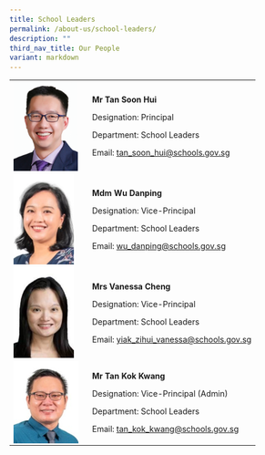 ```yaml
---
title: School Leaders
permalink: /about-us/school-leaders/
description: ""
third_nav_title: Our People
variant: markdown
---
```

<table><tbody><tr><td rowspan="1" colspan="1"><div class="isomer-image-wrapper"><img style="margin: 0px 10px 0px 0px;
            outline: 0px;
            padding: 0px;
            border: none;
            max-width: 100%;
            float: left;
            width: 113px;
            height: 157px;" height="auto" width="100%" alt="Tan Soon Hui.jpg" src="/images/School_Leaders/Tan%20Soon%20Hui%20small.png"></div><p><br></p></td><td rowspan="1" colspan="1"><p><strong>Mr Tan Soon Hui</strong></p><p>Designation: Principal</p><p>Department: School Leaders</p><p>Email:&nbsp;<a href="mailto:tan_soon_hui@schools.gov.sg" rel="noopener noreferrer nofollow" target=""><u>tan_soon_hui@schools.gov.sg</u></a></p></td></tr><tr><td rowspan="1" colspan="1"><div class="isomer-image-wrapper"><img style="margin: 0px 10px 0px 0px;
            outline: 0px;
            padding: 0px;
            border: none;
            max-width: 100%;
            float: left;
            width: 106px;
            height: 159px;" height="auto" width="100%" alt="Wu Danping.jpg" src="/images/School_Leaders/Wu%20Danping.jpeg"></div><p><br></p></td><td rowspan="1" colspan="1"><p><strong>Mdm Wu Danping</strong></p><p>Designation: Vice-Principal</p><p>Department: School Leaders</p><p>Email:&nbsp;<a href="mailto:wu_danping@schools.gov.sg" rel="noopener noreferrer nofollow" target=""><u>wu_danping@schools.gov.sg</u></a></p></td></tr><tr><td rowspan="1" colspan="1"><div class="isomer-image-wrapper"><img style="margin: 0px 10px 0px 0px;
            outline: 0px;
            padding: 0px;
            border: none;
            max-width: 100%;
            float: left;
            width: 106px;
            height: 159px;" height="auto" width="100%" alt="Wu Danping.jpg" src="/images/School_Leaders/vanessa_cheng1.jpg"></div><p><br></p></td><td rowspan="1" colspan="1"><p><strong>Mrs Vanessa Cheng</strong></p><p>Designation: Vice-Principal</p><p>Department: School Leaders</p><p>Email:&nbsp;<a href="mailto:Yiak_Zihui_Vanessa@schools.gov.sg" rel="noopener noreferrer nofollow" target=""><u>yiak_zihui_vanessa@schools.gov.sg</u></a></p></td></tr><tr><td rowspan="1" colspan="1"><div class="isomer-image-wrapper"><img style="margin: 0px 10px 0px 0px;
            outline: 0px;
            padding: 0px;
            border: none;
            max-width: 100%;
            float: left;
            width: 114px;
            height: 144px;" height="auto" width="100%" alt="Tan Kok Kwang.jpg" src="/images/School_Leaders/Tan%20Kok%20Kwang.jpeg"></div><p><br></p></td><td rowspan="1" colspan="1"><p><strong>Mr Tan Kok Kwang</strong></p><p>Designation: Vice-Principal (Admin)</p><p>Department: School Leaders</p><p>Email:&nbsp;<a href="mailto:tan_kok_kwang@schools.gov.sg" rel="noopener noreferrer nofollow" target=""><u>tan_kok_kwang@schools.gov.sg</u></a></p></td></tr></tbody></table><p></p>
